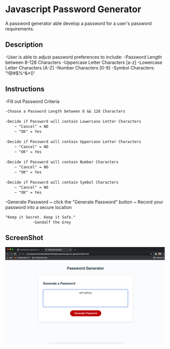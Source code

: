 # Javascript Password Generator

A password generator able develop a password for a user's password requirements.

## Description
-User is able to adjust password preferences to include:
    -Password Length between 8-128 Characters
    -Uppercase Letter Characters [a-z]
    -Lowercase Letter Characters [A-Z]
    -Number Characters [0-9]
    -Symbol Characters: "!@#$%^&*()'

## Instructions
-Fill out Password Criteria

    -Choose a Password Length between 8 && 128 Characters

    -Decide if Password will contain Lowercase Letter Characters
        ~ "Cancel" = NO
        ~ "OK" = Yes

    -Decide if Password will contain Uppercase Letter Characters
        ~ "Cancel" = NO
        ~ "OK" = Yes

    -Decide if Password will contain Number Characters
        ~ "Cancel" = NO
        ~ "OK" = Yes

    -Decide if Password will contain Symbol Characters
        ~ "Cancel" = NO
        ~ "OK" = Yes

-Generate Password
    ~ click the "Generate Password" button
    ~ Record your password into a secure location

    "Keep it Secret. Keep it Safe."
                -Gandalf the Grey

## ScreenShot
<img src="./images/PWGenerator.png"/>